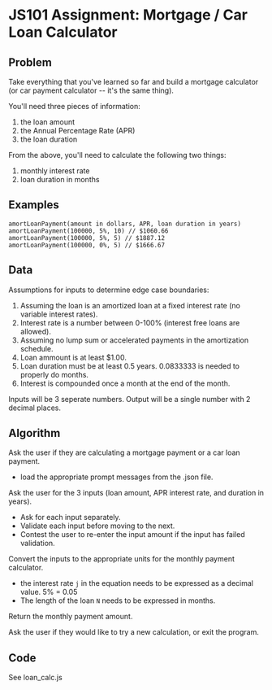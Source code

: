 # JS101 Assignment: Mortgage / Car Loan Calculator 

## Problem
Take everything that you've learned so far and build a mortgage calculator (or car payment calculator -- it's the same thing).

You'll need three pieces of information:

1. the loan amount
2. the Annual Percentage Rate (APR)
3. the loan duration

From the above, you'll need to calculate the following two things:

1. monthly interest rate
2. loan duration in months


## Examples

    amortLoanPayment(amount in dollars, APR, loan duration in years)
    amortLoanPayment(100000, 5%, 10) // $1060.66
    amortLoanPayment(100000, 5%, 5) // $1887.12
    amortLoanPayment(100000, 0%, 5) // $1666.67


## Data
Assumptions for inputs to determine edge case boundaries:

1. Assuming the loan is an amortized loan at a fixed interest rate (no variable interest rates).
2. Interest rate is a number between 0-100% (interest free loans are allowed).
3. Assuming no lump sum or accelerated payments in the amortization schedule.
4. Loan ammount is at least $1.00.
5. Loan duration must be at least 0.5 years. 0.0833333 is needed to properly do months.
6. Interest is compounded once a month at the end of the month.

Inputs will be 3 seperate numbers.
Output will be a single number with 2 decimal places.


## Algorithm
Ask the user if they are calculating a mortgage payment or a car loan payment.
- load the appropriate prompt messages from the .json file.

Ask the user for the 3 inputs (loan amount, APR interest rate, and duration in years).
- Ask for each input separately.
- Validate each input before moving to the next. 
- Contest the user to re-enter the input amount if the input has failed validation.

Convert the inputs to the appropriate units for the monthly payment calculator. 
- the interest rate `j` in the equation needs to be expressed as a decimal value. 5% = 0.05 
- The length of the loan `N` needs to be expressed in months.

Return the monthly payment amount.

Ask the user if they would like to try a new calculation, or exit the program.


## Code
See loan_calc.js